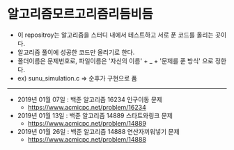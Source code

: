# 알고리즘모르고리즘리듬비듬

- 이 repositroy는 알고리즘을 스터디 내에서 테스트하고 서로 푼 코드를 올리는 곳이다.
- 알고리즘 풀이에 성공한 코드만 올리기로 한다.
- 폴더이름은 문제번호로, 파일이름은 '자신의 이름' + _ + '문제를 푼 방식' 으로 정한다. 
- ex) sunu_simulation.c => 순후가 구현으로 품

-----------------------

- 2019년 01월 07일 : 백준 알고리즘 16234 인구이동 문제
    - <https://www.acmicpc.net/problem/16234>
- 2019년 01월 13일 : 백준 알고리즘 14889 스타트와링크 문제
    - <https://www.acmicpc.net/problem/14889>
- 2019년 01월 26일 : 백준 알고리즘 14888 연산자끼워넣기 문제
    - <https://www.acmicpc.net/problem/14888>
